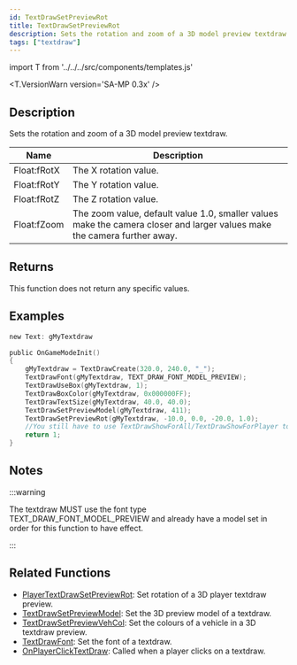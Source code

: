 ```yaml
---
id: TextDrawSetPreviewRot
title: TextDrawSetPreviewRot
description: Sets the rotation and zoom of a 3D model preview textdraw.
tags: ["textdraw"]
---
```


import T from '../../../src/components/templates.js'

<T.VersionWarn version='SA-MP 0.3x' />

## Description

Sets the rotation and zoom of a 3D model preview textdraw.

| Name        | Description                                                                                                              |
| ----------- | ------------------------------------------------------------------------------------------------------------------------ |
| Float:fRotX | The X rotation value.                                                                                                    |
| Float:fRotY | The Y rotation value.                                                                                                    |
| Float:fRotZ | The Z rotation value.                                                                                                    |
| Float:fZoom | The zoom value, default value 1.0, smaller values make the camera closer and larger values make the camera further away. |

## Returns

This function does not return any specific values.

## Examples

```c
new Text: gMyTextdraw

public OnGameModeInit()
{
    gMyTextdraw = TextDrawCreate(320.0, 240.0, "_");
    TextDrawFont(gMyTextdraw, TEXT_DRAW_FONT_MODEL_PREVIEW);
    TextDrawUseBox(gMyTextdraw, 1);
    TextDrawBoxColor(gMyTextdraw, 0x000000FF);
    TextDrawTextSize(gMyTextdraw, 40.0, 40.0);
    TextDrawSetPreviewModel(gMyTextdraw, 411);
    TextDrawSetPreviewRot(gMyTextdraw, -10.0, 0.0, -20.0, 1.0);
    //You still have to use TextDrawShowForAll/TextDrawShowForPlayer to make the textdraw visible.
    return 1;
}
```

## Notes

:::warning

The textdraw MUST use the font type TEXT_DRAW_FONT_MODEL_PREVIEW and already have a model set in order for this function to have effect.

:::

## Related Functions

- [PlayerTextDrawSetPreviewRot](PlayerTextDrawSetPreviewRot.md): Set rotation of a 3D player textdraw preview.
- [TextDrawSetPreviewModel](TextDrawSetPreviewModel.md): Set the 3D preview model of a textdraw.
- [TextDrawSetPreviewVehCol](TextDrawSetPreviewVehCol.md): Set the colours of a vehicle in a 3D textdraw preview.
- [TextDrawFont](TextDrawFont.md): Set the font of a textdraw.
- [OnPlayerClickTextDraw](../callbacks/OnPlayerClickTextDraw.md): Called when a player clicks on a textdraw.
